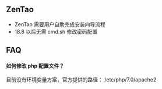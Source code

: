## ZenTao

- ZenTao 需要用户自助完成安装向导流程  
- 18.8 以后无需 cmd.sh 修改密码配置

## FAQ


#### 如何修改 php 配置文件？

目前没有环境变量方案，官方提供的路径： /etc/php/7.0/apache2